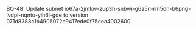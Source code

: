 BQ-48: Update subnet io67a-2jmkw-zup3h-snbwi-g6a5n-rm5dn-b6png-lvdpl-nqnto-yih6l-gqe to version 071d8388c1b4905072c9417ede0f75cea4002600
